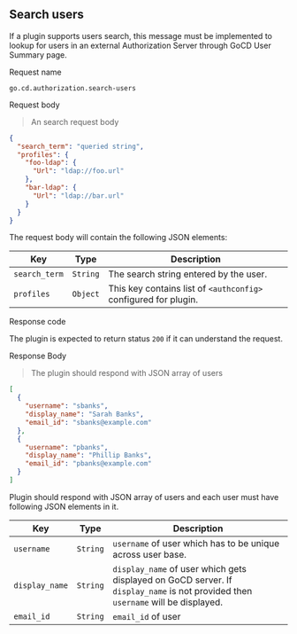 ## Search users

If a plugin supports users search, this message must be implemented to lookup for users in an external Authorization Server through GoCD User Summary page.

<p class='request-name-heading'>Request name</p>

`go.cd.authorization.search-users`

<p class='request-body-heading'>Request body</p>

> An search request body

```json
{
  "search_term": "queried string",
  "profiles": {
    "foo-ldap": {
      "Url": "ldap://foo.url"
    },
    "bar-ldap": {
      "Url": "ldap://bar.url"
    }
  }
}
```


The request body will contain the following JSON elements:

<p class='attributes-table-follows'></p>

| Key           | Type     | Description                            |
|---------------|----------|----------------------------------------|
| `search_term` | `String` | The search string entered by the user. |
| `profiles`    | `Object` | This key contains list of `<authconfig>` configured for plugin. |

<p class='response-code-heading'>Response code</p>

The plugin is expected to return status `200` if it can understand the request.

<p class='response-body-heading'>Response Body</p>

> The plugin should respond with JSON array of users

```json
[
  {
    "username": "sbanks",
    "display_name": "Sarah Banks",
    "email_id": "sbanks@example.com"
  },
  {
    "username": "pbanks",
    "display_name": "Phillip Banks",
    "email_id": "pbanks@example.com"
  }
]
```

Plugin should respond with JSON array of users and each user must have following JSON elements in it.

<p class='attributes-table-follows'></p>

| Key            | Type      | Description |
| -------------- | --------- | ----------- |
| `username`     | `String`  | `username` of user which has to be unique  across user base. |
| `display_name` | `String`  | `display_name` of user which gets displayed on GoCD  server. If `display_name` is not provided then `username` will be displayed. |
| `email_id`     | `String`  | `email_id` of user |
